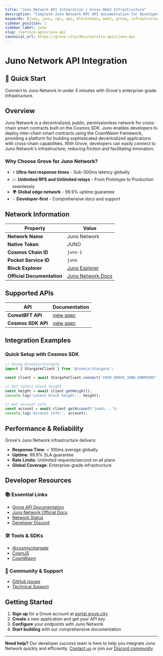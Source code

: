 ```yaml
---
title: "Juno Network API Integration | Grove Web3 Infrastructure"
description: "Complete Juno Network RPC API documentation for developers. Fast, reliable Juno Network blockchain access with Grove's enterprise infrastructure. Get started in minutes."
keywords: [juno, juno, rpc, api, blockchain, web3, grove, infrastructure, developers, integration, cosmos, smart-contracts]
sidebar_position: 1
sidebar_label: juno
slug: /service-apis/juno-api
canonical_url: https://grove.city/docs/service-apis/juno-api
---
```


# Juno Network API Integration

<div style={{background: "linear-gradient(135deg, #4c51bf 0%, #805ad5 100%)", color: "white", padding: "1.5rem", borderRadius: "8px", margin: "1rem 0"}}>
  <h2 style={{color: "white", marginTop: 0}}>🚀 Quick Start</h2>
  <p style={{marginBottom: 0, fontSize: "1.1rem"}}>Connect to Juno Network in under 5 minutes with Grove's enterprise-grade infrastructure.</p>
</div>

## Overview

Juno Network is a decentralized, public, permissionless network for cross-chain smart contracts built on the Cosmos SDK. Juno enables developers to deploy inter-chain smart contracts using the CosmWasm framework, providing a platform for building sophisticated decentralized applications with cross-chain capabilities. With Grove, developers can easily connect to Juno Network's infrastructure, reducing friction and facilitating innovation.

### Why Choose Grove for Juno Network?

- ⚡ **Ultra-fast response times** - Sub-300ms latency globally
- 📈 **Unlimited RPS and Unlimited relays** - From Prototype to Production seamlessly
- 🌍 **Global edge network** - 99.9% uptime guarantee
- 💡 **Developer-first** - Comprehensive docs and support

## Network Information

| Property | Value |
|----------|-------|
| **Network Name** | Juno Network |
| **Native Token** | JUNO |
| **Cosmos Chain ID** | `juno-1` |
| **Pocket Service ID** | `juno` |
| **Block Explorer** | [Juno Explorer](https://www.mintscan.io/juno) |
| **Official Documentation** | [Juno Network Docs](https://docs.junonetwork.io/) |

## Supported APIs

| API | Documentation |
| --- | ------------- |
| **CometBFT API** | [view spec](../grove-api/api-definition/definition#cosmos--cometbft) |
| **Cosmos SDK API** | [view spec](../grove-api/api-definition/definition#cosmos--cometbft) |

## Integration Examples

### Quick Setup with Cosmos SDK

```javascript
// Using @cosmjs/stargate
import { StargateClient } from '@cosmjs/stargate';

const client = await StargateClient.connect('YOUR_GROVE_JUNO_ENDPOINT');

// Get latest block height
const height = await client.getHeight();
console.log('Latest block height:', height);

// Get account info
const account = await client.getAccount('juno1...');
console.log('Account info:', account);
```

## Performance & Reliability

Grove's Juno Network infrastructure delivers:

- **Response Time**: < 100ms average globally
- **Uptime**: 99.9% SLA guarantee  
- **Rate Limits**: Unlimited requests/second on all plans
- **Global Coverage**: Enterprise-grade infrastructure

## Developer Resources

### 📚 Essential Links
- [Grove API Documentation](../grove-api/overview/grove-api)
- [Juno Network Official Docs](https://docs.junonetwork.io/)
- [Network Status](https://status.grove.city)
- [Developer Discord](https://discord.gg/build-with-grove)

### 🛠️ Tools & SDKs
- [@cosmjs/stargate](https://www.npmjs.com/package/@cosmjs/stargate)
- [CosmJS](https://github.com/cosmos/cosmjs)
- [CosmWasm](https://docs.cosmwasm.com/)

### 💬 Community & Support
- [GitHub Issues](https://github.com/buildwithgrove/path)  
- [Technical Support](https://discord.com/channels/824324475256438814/1150805396085293106)

## Getting Started

1. **Sign up** for a Grove account at [portal.grove.city](https://portal.grove.city)
2. **Create** a new application and get your API key
3. **Configure** your endpoints with Juno Network
4. **Start building** with our comprehensive documentation

---

<div style={{background: "#f8f9fa", padding: "1rem", borderLeft: "4px solid #007bff", margin: "1rem 0"}}>
  <strong>Need help?</strong> Our developer success team is here to help you integrate Juno Network quickly and efficiently. <a href="mailto:portal@grove.city">Contact us</a> or join our <a href="https://discord.gg/build-with-grove">Discord community</a>.
</div>